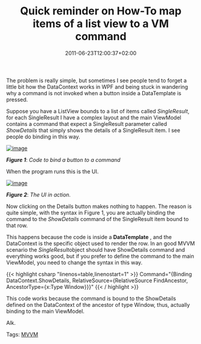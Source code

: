 ﻿---
title: "Quick reminder on How-To map items of a list view to a VM command"
description: ""
date: 2011-06-23T12:00:37+02:00
draft: false
tags: [MVVM,WPF]
categories: [WPF]
---
The problem is really simple, but sometimes I see people tend to forget a little bit how the DataContext works in WPF and being stuck in wandering why a command is not invoked when a button inside a DataTemplate is pressed.

Suppose you have a ListView bounds to a list of items called *SingleResult*, for each SingleResult I have a complex layout and the main ViewModel contains a command that expect a SingleResult parameter called *ShowDetails* that simply shows the details of a SingleResult item. I see people do binding in this way.

[![image](https://www.codewrecks.com/blog/wp-content/uploads/2011/06/image_thumb18.png "image")](https://www.codewrecks.com/blog/wp-content/uploads/2011/06/image18.png)

 ***Figure 1***: *Code to bind a button to a command*

When the program runs this is the UI.

[![image](https://www.codewrecks.com/blog/wp-content/uploads/2011/06/image_thumb19.png "image")](https://www.codewrecks.com/blog/wp-content/uploads/2011/06/image19.png)

 ***Figure 2***: *The UI in action.*

Now clicking on the Details button makes nothing to happen. The reason is quite simple, with the syntax in Figure 1, you are actually binding the command to the *ShowDetails* command of the SingleResult item bound to that row.

This happens because the code is inside a  **DataTemplate** , and the DataContext is the specific object used to render the row. In an good MVVM scenario the *SingleResult*object should have ShowDetails command and everything works good, but if you prefer to define the command to the main ViewModel, you need to change the syntax in this way.

{{< highlight csharp "linenos=table,linenostart=1" >}}
Command="{Binding DataContext.ShowDetails, RelativeSource={RelativeSource FindAncestor, AncestorType={x:Type Window}}}"
{{< / highlight >}}

This code works because the command is bound to the ShowDetails defined on the DataContext of the ancestor of type Window, thus, actually binding to the main ViewModel.

Alk.

Tags: [MVVM](http://technorati.com/tag/MVVM)
